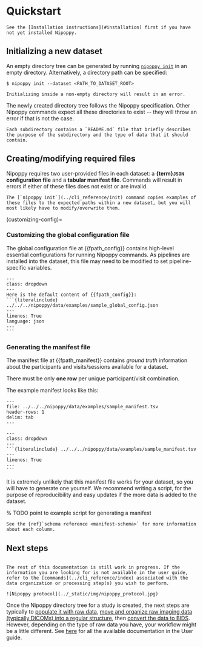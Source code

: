 # Quickstart

```{note}
See the [Installation instructions](#installation) first if you have not yet installed Nipoppy.
```

## Initializing a new dataset

An empty directory tree can be generated by running [`nipoppy init`](../cli_reference/init) in an empty directory. Alternatively, a directory path can be specified:
```{code-block} console
$ nipoppy init --dataset <PATH_TO_DATASET_ROOT>
```

```{warning}
Initializing inside a non-empty directory will result in an error.
```

The newly created directory tree follows the Nipoppy specification. Other Nipoppy commands expect all these directories to exist -- they will throw an error if that is not the case.

```{tip}
Each subdirectory contains a `README.md` file that briefly describes the purpose of the subdirectory and the type of data that it should contain.
```

## Creating/modifying required files

Nipoppy requires two user-provided files in each dataset: a **{term}`JSON` configuration file** and a **tabular manifest file**. Commands will result in errors if either of these files does not exist or are invalid.

```{note}
The [`nipoppy init`](../cli_reference/init) command copies examples of these files to the expected paths within a new dataset, but you will most likely have to modify/overwrite them.
```

(customizing-config)=
### Customizing the global configuration file

The global configuration file at {{fpath_config}} contains high-level essential configurations for running Nipoppy commands. As pipelines are installed into the dataset, this file may need to be modified to set pipeline-specific variables.

````{admonition} The example global config file
---
class: dropdown
---
Here is the default content of {{fpath_config}}:
```{literalinclude} ../../../nipoppy/data/examples/sample_global_config.json
---
linenos: True
language: json
---
```
````

### Generating the manifest file

The manifest file at {{fpath_manifest}} contains *ground truth* information about the participants and visits/sessions available for a dataset.

There must be only **one row** per unique participant/visit combination.

The example manifest looks like this:
```{csv-table}
---
file: ../../../nipoppy/data/examples/sample_manifest.tsv
header-rows: 1
delim: tab
---
```

````{admonition} Raw content of the example manifest file
---
class: dropdown
---
```{literalinclude} ../../../nipoppy/data/examples/sample_manifest.tsv
---
linenos: True
---
```
````

It is extremely unlikely that this manifest file works for your dataset, so you will have to generate one yourself. We recommend writing a script, for the purpose of reproducibility and easy updates if the more data is added to the dataset.


% TODO point to example script for generating a manifest

```{tip}
See the {ref}`schema reference <manifest-schema>` for more information about each column.
```

## Next steps

```{note}

The rest of this documentation is still work in progress. If the information you are looking for is not available in the user guide, refer to the [commands](../cli_reference/index) associated with the data organization or processing step(s) you wish to perform.

![Nipoppy protocol](../_static/img/nipoppy_protocol.jpg)
```

Once the Nipoppy directory tree for a study is created, the next steps are typically to [populate it with raw data](../how_to_guides/user_guide/populating.md), [move and organize raw imaging data (typically DICOMs) into a regular structure](../how_to_guides/user_guide/organizing_imaging.md), then [convert the data to BIDS](../how_to_guides/user_guide/bids_conversion.md). However, depending on the type of raw data you have, your workflow might be a little different. See [here](../how_to_guides/user_guide/index.md) for all the available documentation in the User guide.
